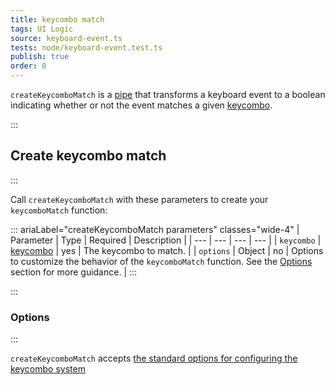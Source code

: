 ```yaml
---
title: keycombo match
tags: UI Logic
source: keyboard-event.ts
tests: node/keyboard-event.test.ts
publish: true
order: 0
---
```


`createKeycomboMatch` is a [pipe](/docs/logic/pipes-overview) that transforms a keyboard event to a boolean indicating whether or not the event matches a given [keycombo](/docs/logic/keycombo-overview).


:::
## Create keycombo match
:::

Call `createKeycomboMatch` with these parameters to create your `keycomboMatch` function:

::: ariaLabel="createKeycomboMatch parameters" classes="wide-4"
| Parameter | Type | Required | Description |
| --- | --- | --- | --- |
| `keycombo` | [keycombo](/docs/logic/keycombo-overview) | yes | The keycombo to match. |
| `options` | Object | no | Options to customize the behavior of the `keycomboMatch` function. See the [Options](#options) section for more guidance. |
:::

:::
### Options
:::

`createKeycomboMatch` accepts [the standard options for configuring the keycombo system](/docs/logic/keycombo-overview#configuring-the-keycombo-system)
